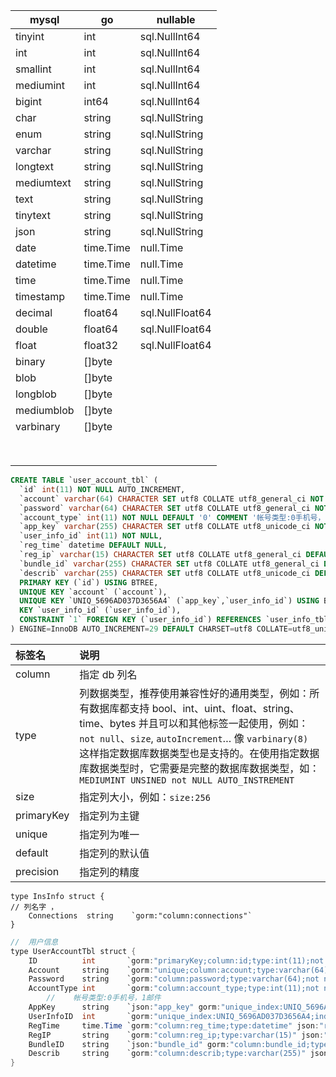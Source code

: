 | mysql    | go   | nullable |
| -------- | ---- | ---- |
| tinyint  | int | sql.NullInt64 |
| int      | int | sql.NullInt64 |
| smallint | int | sql.NullInt64 |
| mediumint | int | sql.NullInt64 |
| bigint | int64 | sql.NullInt64 |
| char | string | sql.NullString |
| enum | string | sql.NullString |
| varchar | string | sql.NullString |
| longtext | string | sql.NullString |
| mediumtext | string | sql.NullString |
| text | string | sql.NullString |
| tinytext | string | sql.NullString |
| json | string | sql.NullString |
| date | time.Time | null.Time |
| datetime | time.Time | null.Time |
| time | time.Time | null.Time |
| timestamp | time.Time | null.Time |
| decimal | float64 | sql.NullFloat64 |
| double | float64 | sql.NullFloat64 |
| float | float32 | sql.NullFloat64 |
| binary | []byte |      |
| blob | []byte |      |
| longblob | []byte |      |
| mediumblob | []byte |      |
| varbinary | []byte |      |
|  |      |      |
|  |      |      |
|  |      |      |
|  |      |      |
|  |      |      |
|  |      |      |
|  |      |      |
|  |      |      |





```sql
CREATE TABLE `user_account_tbl` (
  `id` int(11) NOT NULL AUTO_INCREMENT,
  `account` varchar(64) CHARACTER SET utf8 COLLATE utf8_general_ci NOT NULL,
  `password` varchar(64) CHARACTER SET utf8 COLLATE utf8_general_ci NOT NULL,
  `account_type` int(11) NOT NULL DEFAULT '0' COMMENT '帐号类型:0手机号，1邮件',
  `app_key` varchar(255) CHARACTER SET utf8 COLLATE utf8_unicode_ci NOT NULL COMMENT 'authbucket_oauth2_client表的id',
  `user_info_id` int(11) NOT NULL,
  `reg_time` datetime DEFAULT NULL,
  `reg_ip` varchar(15) CHARACTER SET utf8 COLLATE utf8_general_ci DEFAULT NULL,
  `bundle_id` varchar(255) CHARACTER SET utf8 COLLATE utf8_general_ci DEFAULT NULL,
  `describ` varchar(255) CHARACTER SET utf8 COLLATE utf8_unicode_ci DEFAULT NULL,
  PRIMARY KEY (`id`) USING BTREE,
  UNIQUE KEY `account` (`account`),
  UNIQUE KEY `UNIQ_5696AD037D3656A4` (`app_key`,`user_info_id`) USING BTREE,
  KEY `user_info_id` (`user_info_id`),
  CONSTRAINT `1` FOREIGN KEY (`user_info_id`) REFERENCES `user_info_tbl` (`id`)
) ENGINE=InnoDB AUTO_INCREMENT=29 DEFAULT CHARSET=utf8 COLLATE=utf8_unicode_ci ROW_FORMAT=DYNAMIC COMMENT='用户信息'
```





| 标签名     | 说明                                                         |
| :--------- | :----------------------------------------------------------- |
| column     | 指定 db 列名                                                 |
| type       | 列数据类型，推荐使用兼容性好的通用类型，例如：所有数据库都支持 bool、int、uint、float、string、time、bytes 并且可以和其他标签一起使用，例如：`not null`、`size`, `autoIncrement`… 像 `varbinary(8)` 这样指定数据库数据类型也是支持的。在使用指定数据库数据类型时，它需要是完整的数据库数据类型，如：`MEDIUMINT UNSINED not NULL AUTO_INSTREMENT` |
| size       | 指定列大小，例如：`size:256`                                 |
| primaryKey | 指定列为主键                                                 |
| unique     | 指定列为唯一                                                 |
| default    | 指定列的默认值                                               |
| precision  | 指定列的精度                                                 |





```
type InsInfo struct {
// 列名字 ， 
	Connections  string    `gorm:"column:connections"`
}
```



```java
//  用户信息
type UserAccountTbl struct {
    ID          int       `gorm:"primaryKey;column:id;type:int(11);not null" json:"-"`                                                   //
    Account     string    `gorm:"unique;column:account;type:varchar(64);not null" json:"account"`                                         //
    Password    string    `gorm:"column:password;type:varchar(64);not null" json:"password"`                                              //
    AccountType int       `gorm:"column:account_type;type:int(11);not null" json:"account_type"`                                         
        //    帐号类型:0手机号，1邮件
    AppKey      string    `json:"app_key" gorm:"unique_index:UNIQ_5696AD037D3656A4;column:app_key;type:varchar(255);not null"`            //    authbucket_oauth2_client表的id
    UserInfoID  int       `gorm:"unique_index:UNIQ_5696AD037D3656A4;index;column:user_info_id;type:int(11);not null" json:"user_info_id"` //
    RegTime     time.Time `gorm:"column:reg_time;type:datetime" json:"reg_time"`                                                          //
    RegIP       string    `gorm:"column:reg_ip;type:varchar(15)" json:"reg_ip"`                                                           //
    BundleID    string    `json:"bundle_id" gorm:"column:bundle_id;type:varchar(255)"`                                                    //
    Describ     string    `gorm:"column:describ;type:varchar(255)" json:"describ"`                                                        //
}
```